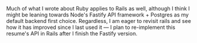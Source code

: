 Much of what I wrote about Ruby applies to Rails as well, although I think I might be leaning towards Node's Fastify API framework + Postgres as my default backend first choice. Regardless, I am eager to revisit rails and see how it has improved since I last used it — I plan to re-implement this resume's API in Rails after I finish the Fastify version.
